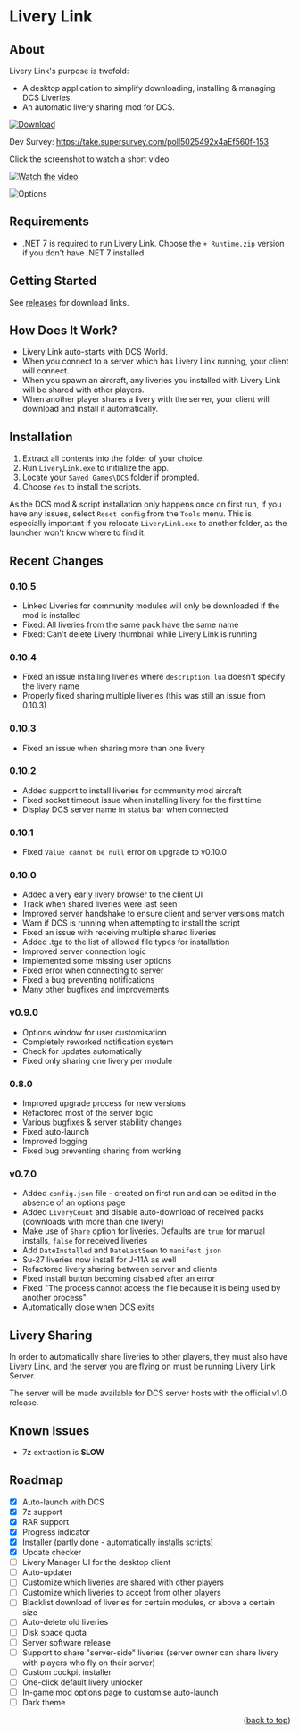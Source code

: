 # Livery Link

## About

Livery Link's purpose is twofold:
- A desktop application to simplify downloading, installing & managing DCS Liveries.
- An automatic livery sharing mod for DCS.

[![Download][download]](https://github.com/Camble/LiveryLink/releases/download/v0.10.5/LiveryLink.v0.10.5.+.Runtime.zip)

Dev Survey: https://take.supersurvey.com/poll5025492x4aEf560f-153

Click the screenshot to watch a short video

[![Watch the video][screenshot]](https://youtu.be/h0i65DmegYQ)

![Options][options-screenshot]

## Requirements

- .NET 7 is required to run Livery Link. Choose the `+ Runtime.zip` version if you don't have .NET 7 installed.


## Getting Started

See [releases](https://github.com/Camble/LiveryLink/releases) for download links.


## How Does It Work?

- Livery Link auto-starts with DCS World.
- When you connect to a server which has Livery Link running, your client will connect.
- When you spawn an aircraft, any liveries you installed with Livery Link will be shared with other players.
- When another player shares a livery with the server, your client will download and install it automatically.


## Installation

1. Extract all contents into the folder of your choice.
1. Run `LiveryLink.exe` to initialize the app.
1. Locate your `Saved Games\DCS` folder if prompted.
1. Choose `Yes` to install the scripts.

As the DCS mod & script installation only happens once on first run, if you have any issues, select `Reset config` from the `Tools` menu. This is especially important if you relocate `LiveryLink.exe` to another folder, as the launcher won't know where to find it.


## Recent Changes

### 0.10.5

- Linked Liveries for community modules will only be downloaded if the mod is installed
- Fixed: All liveries from the same pack have the same name
- Fixed: Can't delete Livery thumbnail while Livery Link is running

### 0.10.4

- Fixed an issue installing liveries where `description.lua` doesn't specify the livery name
- Properly fixed sharing multiple liveries (this was still an issue from 0.10.3)

### 0.10.3

- Fixed an issue when sharing more than one livery

### 0.10.2

 - Added support to install liveries for community mod aircraft
 - Fixed socket timeout issue when installing livery for the first time
 - Display DCS server name in status bar when connected


### 0.10.1

- Fixed `Value cannot be null` error on upgrade to v0.10.0


### 0.10.0

- Added a very early livery browser to the client UI
- Track when shared liveries were last seen
- Improved server handshake to ensure client and server versions match
- Warn if DCS is running when attempting to install the script
- Fixed an issue with receiving multiple shared liveries
- Added .tga to the list of allowed file types for installation
- Improved server connection logic
- Implemented some missing user options
- Fixed error when connecting to server
- Fixed a bug preventing notifications
- Many other bugfixes and improvements

### v0.9.0

- Options window for user customisation
- Completely reworked notification system
- Check for updates automatically
- Fixed only sharing one livery per module

### 0.8.0

- Improved upgrade process for new versions
- Refactored most of the server logic
- Various bugfixes & server stability changes
- Fixed auto-launch
- Improved logging
- Fixed bug preventing sharing from working

### v0.7.0

- Added `config.json` file - created on first run and can be edited in the absence of an options page
- Added `LiveryCount` and disable auto-download of received packs (downloads with more than one livery)
- Make use of `Share` option for liveries. Defaults are `true` for manual installs, `false` for received liveries
- Add `DateInstalled` and `DateLastSeen` to `manifest.json`
- Su-27 liveries now install for J-11A as well
- Refactored livery sharing between server and clients
- Fixed install button becoming disabled after an error
- Fixed "The process cannot access the file because it is being used by another process"
- Automatically close when DCS exits


## Livery Sharing

In order to automatically share liveries to other players, they must also have Livery Link, and the server you are flying on must be running Livery Link Server.

The server will be made available for DCS server hosts with the official v1.0 release.


## Known Issues

- 7z extraction is **SLOW**


## Roadmap

- [x] Auto-launch with DCS
- [x] 7z support
- [x] RAR support
- [x] Progress indicator
- [x] Installer (partly done - automatically installs scripts)
- [x] Update checker
- [ ] Livery Manager UI for the desktop client
- [ ] Auto-updater
- [ ] Customize which liveries are shared with other players
- [ ] Customize which liveries to accept from other players
- [ ] Blacklist download of liveries for certain modules, or above a certain size
- [ ] Auto-delete old liveries
- [ ] Disk space quota
- [ ] Server software release
- [ ] Support to share "server-side" liveries (server owner can share livery with players who fly on their server)
- [ ] Custom cockpit installer
- [ ] One-click default livery unlocker
- [ ] In-game mod options page to customise auto-launch
- [ ] Dark theme

<p align="right">(<a href="#readme-top">back to top</a>)</p>

[screenshot]: https://github.com/Camble/LiveryLink/blob/main/screenshot-0.10.5.png
[options-screenshot]: https://github.com/Camble/LiveryLink/blob/main/screenshot-0.9.0-options.png
[download]: https://github.com/Camble/LiveryLink/blob/main/download.png